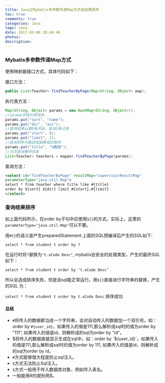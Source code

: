 ```yaml
---
title: Java之Mybatis多参数传递Map方式及结果排序
toc: true
comments: true
categories: Java
tags: Java
date: 2017-02-08 20:46:46
photos:
description:
---
```


### Mybatis多参数传递Map方式

使用映射器接口方式，具体代码如下：

接口方法：
```java
public List<Teacher> findTeacherByPage(Map<String, Object> map);
```

执行类方法：
```java
Map<String, Object> params = new HashMap<String, Object>();
//以name字段升序排序，
params.put("sort", "name");
params.put("dir", "asc");
//查询结果从第0条开始，查询2条记录
params.put("start", 0);
params.put("limit", 2);
//查询职称为教授或副教授的教师
params.put("title", "%教授");
//分页查询教师信息
List<Teacher> teachers = mapper.findTeacherByPage(params);
```

查询方法：
```xml
<select id="findTeacherByPage" resultMap="supervisorResultMap"
parameterType="java.util.Map">
select * from teacher where title like #{title}
order by ${sort} ${dir} limit #{start},#{limit}
</select>
```

### 查询结果排序

如上面代码所示，在order by子句中应使用`${}`的方式。实际上，这里的`parameterType="java.util.Map"`可以不要。

用`#{}`的语义是产生preparedStatement:上面的SQL预编译后产生的SQL如下:

`select * from student t order by ?`

在运行时将`?`替换为`"t.xCode Desc"`, mybatis会安全的处理类型，产生的最终SQL如下：

`select * from student t order by ‘t.xCode Desc’ `

所以会造成排序失败，但是该sql能正常运行。用`${}`直接进行字符串的替换，产生的SQL 为：

`select * from student t order by t.xCode Desc` 排序成功

#### 总结

* `#`将传入的数据都当成一个字符串，会对自动传入的数据加一个双引号。如：order by `#{user_id}`，如果传入的值是111,那么解析成sql时的值为order by "111", 如果传入的值是id，则解析成的sql为order by "id"。
* $将传入的数据直接显示生成在sql中。如：order by `${user_id}`，如果传入的值是111,那么解析成sql时的值为order by 111, 如果传入的值是id，则解析成的sql为order by id。
* `#`方式能够很大程度防止sql注入。
* `$`方式无法防止Sql注入。
* `$`方式一般用于传入数据库对象，例如传入表名。
* 一般能用#的就别用$。




